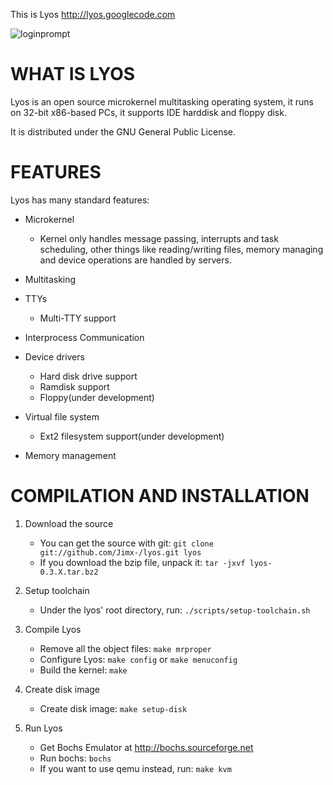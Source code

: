 This is Lyos <http://lyos.googlecode.com>

![loginprompt][1]

WHAT IS LYOS
============
	
Lyos is an open source microkernel multitasking operating system, it runs
on 32-bit x86-based PCs, it supports IDE harddisk and floppy disk.

It is distributed under the GNU General Public License.

FEATURES
========
Lyos has many standard features:

* Microkernel
	
    - Kernel only handles message passing, interrupts and task scheduling, other things like reading/writing files, memory managing and device operations are handled by servers.


* Multitasking

* TTYs

	- Multi-TTY support
    
* Interprocess Communication

* Device drivers
	- Hard disk drive support
    - Ramdisk support
    - Floppy(under development)
    
* Virtual file system
	- Ext2 filesystem support(under development)
    
* Memory management


COMPILATION AND INSTALLATION
============================

1. Download the source
	- You can get the source with git: 
    ```git clone git://github.com/Jimx-/lyos.git lyos```
    - If you download the bzip file, unpack it:
    ```tar -jxvf lyos-0.3.X.tar.bz2```

2. Setup toolchain
	- Under the lyos' root directory, run:
    ``./scripts/setup-toolchain.sh``

3. Compile Lyos
    - Remove all the object files:
    ```make mrproper```
    - Configure Lyos:
    ```make config```
    or
    ```make menuconfig```
    - Build the kernel: ```make```

4. Create disk image
	- Create disk image:
    ```make setup-disk```

5. Run Lyos
	- Get Bochs Emulator at http://bochs.sourceforge.net
    - Run bochs: ```bochs```
    - If you want to use qemu instead, run:
    ```make kvm``` 

  [1]: http://jimx.1x.net/images/screenshot-3.png
